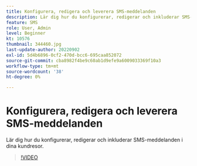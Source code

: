 ```yaml
---
title: Konfigurera, redigera och leverera SMS-meddelanden
description: Lär dig hur du konfigurerar, redigerar och inkluderar SMS-meddelanden i dina kundresor.
feature: SMS
role: User, Admin
level: Beginner
kt: 10576
thumbnail: 344460.jpg
last-update-author: 20220902
exl-id: 5d4b6896-0cf2-470d-bcc6-695caa852072
source-git-commit: cba8982f4be9c60ab1d9efe9a6009033369f10a3
workflow-type: tm+mt
source-wordcount: '38'
ht-degree: 0%

---
```


# Konfigurera, redigera och leverera SMS-meddelanden

Lär dig hur du konfigurerar, redigerar och inkluderar SMS-meddelanden i dina kundresor.

>[!VIDEO](https://video.tv.adobe.com/v/344460?quality=12&learn=on)
